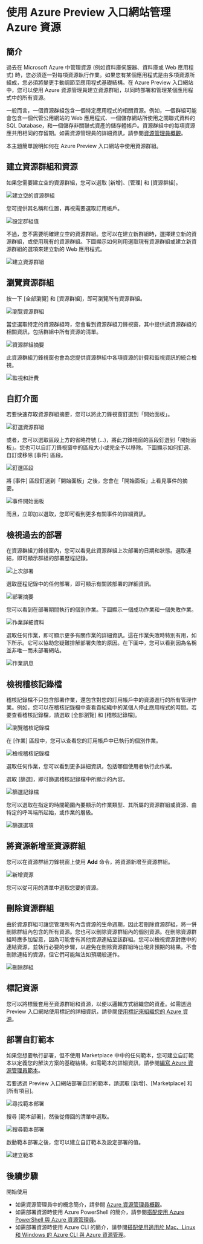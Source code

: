 <properties 
	pageTitle="使用 Azure Preview 入口網站管理 Azure 資源 | Microsoft Azure" 
	description="將多個資源分組為邏輯群組，使該邏輯群組成為所含之資源的生命週期界限。" 
	services="azure-resource-manager,azure-portal" 
	documentationCenter="" 
	authors="tfitzmac" 
	manager="wpickett" 
	editor=""/>

<tags 
	ms.service="azure-resource-manager" 
	ms.workload="multiple" 
	ms.tgt_pltfrm="na" 
	ms.devlang="na" 
	ms.topic="article" 
	ms.date="09/16/2015" 
	ms.author="tomfitz"/>


# 使用 Azure Preview 入口網站管理 Azure 資源

## 簡介

過去在 Microsoft Azure 中管理資源 (例如資料庫伺服器、資料庫或 Web 應用程式) 時，您必須逐一對每項資源執行作業。如果您有某個應用程式是由多項資源所組成，您必須將變更手動調節至應用程式基礎結構。在 Azure Preview 入口網站中，您可以使用 Azure 資源管理員建立資源群組，以同時部署和管理某個應用程式中的所有資源。

一般而言，一個資源群組包含一個特定應用程式的相關資源。例如，一個群組可能會包含一個代管公用網站的 Web 應用程式、一個儲存網站所使用之關聯式資料的 SQL Database，和一個儲存非關聯式資產的儲存體帳戶。資源群組中的每項資源應共用相同的存留期。如需資源管理員的詳細資訊，請參閱[資源管理員概觀](../resource-group-overview.md)。

本主題簡單說明如何在 Azure Preview 入口網站中使用資源群組。

## 建立資源群組和資源

如果您需要建立空的資源群組，您可以選取 [新增]、[管理] 和 [資源群組]。

![建立空的資源群組](./media/resource-group-portal/create-empty-group.png)

您可提供其名稱和位置，再視需要選取訂用帳戶。

![設定群組值](./media/resource-group-portal/set-group-properties.png)

不過，您不需要明確建立空的資源群組。您可以在建立新群組時，選擇建立新的資源群組，或使用現有的資源群組。下圖顯示如何利用選取現有資源群組或建立新資源群組的選項來建立新的 Web 應用程式。

![建立資源群組](./media/resource-group-portal/select-existing-group.png)

## 瀏覽資源群組

按一下 [全部瀏覽] 和 [資源群組]，即可瀏覽所有資源群組。

![瀏覽資源群組](./media/resource-group-portal/browse-groups.png)

當您選取特定的資源群組時，您會看到資源群組刀鋒視窗，其中提供該資源群組的相關資訊，包括群組中所有資源的清單。

![資源群組摘要](./media/resource-group-portal/group-summary.png)

此資源群組刀鋒視窗也會為您提供資源群組中各項資源的計費和監視資訊的統合檢視。

![監視和計費](./media/resource-group-portal/monitoring-billing.png)

## 自訂介面

若要快速存取資源群組摘要，您可以將此刀鋒視窗釘選到「開始面板」。

![釘選資源群組](./media/resource-group-portal/pin-group.png)

或者，您可以選取區段上方的省略符號 (...)，將此刀鋒視窗的區段釘選到「開始面板」。您也可以自訂刀鋒視窗中的區段大小或完全予以移除。下圖顯示如何釘選、自訂或移除 [事件] 區段。

![釘選區段](./media/resource-group-portal/pin-section.png)

將 [事件] 區段釘選到「開始面板」之後，您會在「開始面板」上看見事件的摘要。

![事件開始面板](./media/resource-group-portal/events-startboard.png)

而且，立即加以選取，您即可看到更多有關事件的詳細資訊。

## 檢視過去的部署

在資源群組刀鋒視窗內，您可以看見此資源群組上次部署的日期和狀態。選取連結，即可顯示群組的部署歷程記錄。

![上次部署](./media/resource-group-portal/last-deployment.png)

選取歷程記錄中的任何部署，即可顯示有關該部署的詳細資訊。

![部署摘要](./media/resource-group-portal/deployment-summary.png)

您可以看到在部署期間執行的個別作業。下圖顯示一個成功作業和一個失敗作業。

![作業詳細資料](./media/resource-group-portal/operation-details.png)

選取任何作業，即可顯示更多有關作業的詳細資訊。這在作業失敗時特別有用，如下所示。它可以協助您疑難排解部署失敗的原因。在下圖中，您可以看到因為名稱並非唯一而未部署網站。

![作業訊息](./media/resource-group-portal/operation-message.png)

## 檢視稽核記錄檔

稽核記錄檔不只包含部署作業，還包含對您的訂用帳戶中的資源進行的所有管理作業。例如，您可以在稽核記錄檔中查看貴組織中的某個人停止應用程式的時間。若要查看稽核記錄檔，請選取 [全部瀏覽] 和 [稽核記錄檔]。

![瀏覽稽核記錄檔](./media/resource-group-portal/browse-audit-logs.png)

在 [作業] 區段中，您可以查看您的訂用帳戶中已執行的個別作業。

![檢視稽核記錄檔](./media/resource-group-portal/view-audit-log.png)

選取任何作業，您可以看到更多詳細資訊，包括哪個使用者執行此作業。

選取 [篩選]，即可篩選稽核記錄檔中所顯示的內容。

![篩選記錄檔](./media/resource-group-portal/filter-logs.png)

您可以選取在指定的時間範圍內要顯示的作業類型、其所屬的資源群組或資源、由特定的呼叫端所起始，或作業的層級。

![篩選選項](./media/resource-group-portal/filter-options.png)

## 將資源新增至資源群組

您可以在資源群組刀鋒視窗上使用 **Add** 命令，將資源新增至資源群組。

![新增資源](./media/resource-group-portal/add-resource.png)

您可以從可用的清單中選取您要的資源。

## 刪除資源群組

由於資源群組可讓您管理所有內含資源的生命週期，因此若刪除資源群組，將一併刪除群組內包含的所有資源。您也可以刪除資源群組內的個別資源。在刪除資源群組時應多加留意，因為可能會有其他資源連結至該群組。您可以檢視資源對應中的連結資源，並執行必要的步驟，以避免在刪除資源群組時出現非預期的結果。不會刪除連結的資源，但它們可能無法如預期般運作。

![刪除群組](./media/resource-group-portal/delete-group.png)

## 標記資源

您可以將標籤套用至資源群組和資源，以便以邏輯方式組織您的資產。如需透過 Preview 入口網站使用標記的詳細資訊，請參閱[使用標記來組織您的 Azure 資源](../resource-group-using-tags.md)。

## 部署自訂範本

如果您想要執行部署，但不使用 Marketplace 中中的任何範本，您可建立自訂範本以定義您的解決方案的基礎結構。如需範本的詳細資訊，請參閱[編寫 Azure 資源管理員範本](../resource-group-authoring-templates.md)。

若要透過 Preview 入口網站部署自訂的範本，請選取 [新增]、[Marketplace] 和 [所有項目]。

![尋找範本部署](./media/resource-group-portal/launch-template.png)

搜尋 [範本部署]，然後從傳回的清單中選取。

![搜尋範本部署](./media/resource-group-portal/search-template.png)

啟動範本部署之後，您可以建立自訂範本及設定部署的值。

![建立範本](./media/resource-group-portal/show-custom-template.png)

## 後續步驟
開始使用

- 如需資源管理員中的概念簡介，請參閱 [Azure 資源管理員概觀](../resource-group-overview.md)。  
- 如需部署資源時使用 Azure PowerShell 的簡介，請參閱[搭配使用 Azure PowerShell 與 Azure 資源管理員](../powershell-azure-resource-manager.md)。
- 如需部署資源時使用 Azure CLI 的簡介，請參閱[搭配使用適用於 Mac、Linux 和 Windows 的 Azure CLI 與 Azure 資源管理](../xplat-cli-azure-resource-manager.md)。 
  


 

<!---HONumber=Oct15_HO3-->